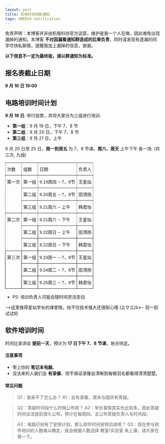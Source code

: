 ```yaml
---
layout: post
title: 机电科协招新通知
tags: SMEESA notification
---
```


免责声明：本博客并非由机电科协官方运营，维护是我一个人在做，因此难免出现漏掉的通知。本博客 **不对因漏看通知群造成的后果负责**，同时请发现有遗漏的同学尽快私聊我，提醒我加上漏掉的信息，谢谢。

**以下信息不一定为最终版，请以群通知为标准。**


##  报名表截止日期

**9 月 16 日 19:00**

## 电路培训时间计划

**9 月 18 日**: 举行投票，并将大家分为三组进行培训.

- **第一组**：9 月 19 日，下午 7、8 节
- **第二组**：9 月 20 日，下午 7、8 节
- **第三组**：9 月 21 日，上午

9 月 20 日至 25 日，**周一到周五** 为 7、8 节课。**周六、周天** 上午下午 各一场. (共三次, 九组)

<style type="text/css">
.tg  {border-collapse:collapse;border-spacing:0;}
.tg td{font-family:Arial, sans-serif;font-size:14px;padding:10px 5px;border-style:solid;border-width:1px;overflow:hidden;word-break:normal;border-color:black;}
.tg th{font-family:Arial, sans-serif;font-size:14px;font-weight:normal;padding:10px 5px;border-style:solid;border-width:1px;overflow:hidden;word-break:normal;border-color:black;}
.tg .tg-0pky{border-color:inherit;text-align:left;vertical-align:top}
.tg .tg-0lax{text-align:left;vertical-align:top}
</style>
<table class="tg">
  <tr>
    <th class="tg-0pky">次数</th>
    <th class="tg-0pky">组数</th>
    <th class="tg-0pky">日期</th>
    <th class="tg-0pky">负责人</th>
  </tr>
  <tr>
    <td class="tg-0pky" rowspan="3">第一次</td>
    <td class="tg-0pky">第一组</td>
    <td class="tg-0pky">9.19周四 -- 7，8节</td>
    <td class="tg-0pky">王星灿</td>
  </tr>
  <tr>
    <td class="tg-0pky">第二组</td>
    <td class="tg-0pky">9.20周五 -- 7，8节</td>
    <td class="tg-0pky">田清扬</td>
  </tr>
  <tr>
    <td class="tg-0pky">第三组</td>
    <td class="tg-0pky">9.21周六 -- 上午</td>
    <td class="tg-0pky">韩君怡</td>
  </tr>
  <tr>
    <td class="tg-0pky" rowspan="3">第二次</td>
    <td class="tg-0pky">第一组</td>
    <td class="tg-0pky">9.21周六 -- 下午</td>
    <td class="tg-0pky">王星灿</td>
  </tr>
  <tr>
    <td class="tg-0lax">第二组</td>
    <td class="tg-0lax">9.22周日 -- 上午</td>
    <td class="tg-0lax">田清扬</td>
  </tr>
  <tr>
    <td class="tg-0lax">第三组</td>
    <td class="tg-0lax">9.22周日 -- 下午</td>
    <td class="tg-0lax">韩君怡</td>
  </tr>
  <tr>
    <td class="tg-0lax" rowspan="3">第三次</td>
    <td class="tg-0lax">第一组</td>
    <td class="tg-0lax">9.23周一 -- 7，8节</td>
    <td class="tg-0lax">王星灿</td>
  </tr>
  <tr>
    <td class="tg-0lax">第二组</td>
    <td class="tg-0lax">9.24周二 -- 7，8节</td>
    <td class="tg-0lax">田清扬</td>
  </tr>
  <tr>
    <td class="tg-0lax">第三组</td>
    <td class="tg-0lax">9.25周三 -- 7，8节</td>
    <td class="tg-0lax">韩君怡</td>
  </tr>
</table>

- PS: 培训负责人可能会随时间灵活变动

--><span class="heimu" title="你知道的太多了">这里推荐星灿学长的课堂哦，他不仅技术强大还很耐心哦 (≧∇≦)b</span><-- 刮一刮试试呗

## 软件培训时间

时间比宣讲会 **提前一天**，预计为 **17 日下午 7、8 节课**，地点待定。

#### 注意事项

  - 带上你的 **笔记本电脑**。
  - 没法来的人我们会 **有录像**，但不保证录像会清晰到每根羽毛都看得清清楚楚。

#### 常见问题

> Q1：我来不了怎么办？
> A1：会有录像，周末与国庆有答疑。

> Q2：答疑时间段什么时候公布呢？
> A2：学长事情其实也比较多，因此答疑时间没法提前很久公布。预计在每周四，五公布答疑负责人与时间段。

> A3：电路已经有了安排计划，那么软件时间安排后续呢？
> Q3：现在参与软件培训的人数难以确定，我会根据人数选择 教室/实验室 来上课，请大家在等一下。


<!--
## 实验室注意事项
  - 实验室实行实名制，**进出** 实验室 **必须**登记。
  <img src="/asset/images/2019-09/Namelist.jpg" alt="drawing" width="600"/>
  - 
-->
